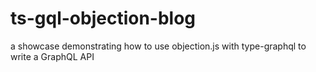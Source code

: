 # ts-gql-objection-blog
a showcase demonstrating how to use objection.js with type-graphql to write a GraphQL API
